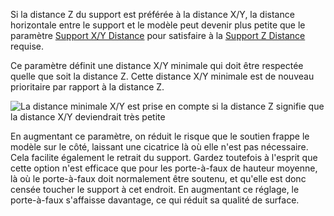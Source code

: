 Si la distance Z du support est préférée à la distance X/Y, la distance horizontale entre le support et le modèle peut devenir plus petite que le paramètre [Support X/Y Distance](support_xy_distance.md) pour satisfaire à la [Support Z Distance](support_z_distance.md) requise.

Ce paramètre définit une distance X/Y minimale qui doit être respectée quelle que soit la distance Z. Cette distance X/Y minimale est de nouveau prioritaire par rapport à la distance Z.

![La distance minimale X/Y est prise en compte si la distance Z signifie que la distance X/Y deviendrait très petite](../../../articles/images/support_z_overrides_xy.svg)

En augmentant ce paramètre, on réduit le risque que le soutien frappe le modèle sur le côté, laissant une cicatrice là où elle n'est pas nécessaire. Cela facilite également le retrait du support. Gardez toutefois à l'esprit que cette option n'est efficace que pour les porte-à-faux de hauteur moyenne, là où le porte-à-faux doit normalement être soutenu, et qu'elle est donc censée toucher le support à cet endroit. En augmentant ce réglage, le porte-à-faux s'affaisse davantage, ce qui réduit sa qualité de surface.
